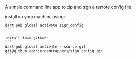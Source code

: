 A simple command line app to zip and sign a remote config file

install on your machine using:
````
dart pub global activate sign_config
```

Install from github:
```
dart pub global activate --source git git@github.com:jeroentrappers/sign_config.git
```
